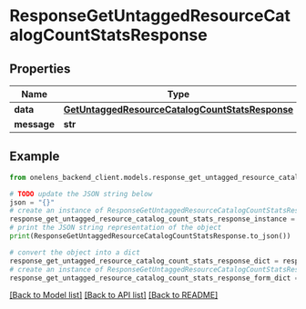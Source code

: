 # ResponseGetUntaggedResourceCatalogCountStatsResponse


## Properties

Name | Type | Description | Notes
------------ | ------------- | ------------- | -------------
**data** | [**GetUntaggedResourceCatalogCountStatsResponse**](GetUntaggedResourceCatalogCountStatsResponse.md) |  | 
**message** | **str** |  | [optional] 

## Example

```python
from onelens_backend_client.models.response_get_untagged_resource_catalog_count_stats_response import ResponseGetUntaggedResourceCatalogCountStatsResponse

# TODO update the JSON string below
json = "{}"
# create an instance of ResponseGetUntaggedResourceCatalogCountStatsResponse from a JSON string
response_get_untagged_resource_catalog_count_stats_response_instance = ResponseGetUntaggedResourceCatalogCountStatsResponse.from_json(json)
# print the JSON string representation of the object
print(ResponseGetUntaggedResourceCatalogCountStatsResponse.to_json())

# convert the object into a dict
response_get_untagged_resource_catalog_count_stats_response_dict = response_get_untagged_resource_catalog_count_stats_response_instance.to_dict()
# create an instance of ResponseGetUntaggedResourceCatalogCountStatsResponse from a dict
response_get_untagged_resource_catalog_count_stats_response_form_dict = response_get_untagged_resource_catalog_count_stats_response.from_dict(response_get_untagged_resource_catalog_count_stats_response_dict)
```
[[Back to Model list]](../README.md#documentation-for-models) [[Back to API list]](../README.md#documentation-for-api-endpoints) [[Back to README]](../README.md)



